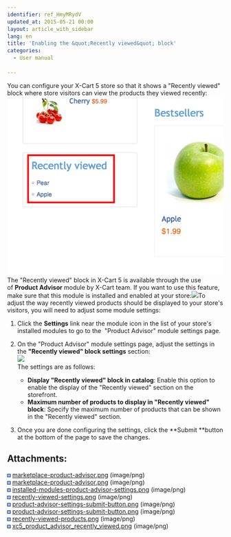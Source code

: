 ```yaml
---
identifier: ref_HmyMRydV
updated_at: 2015-05-21 00:00
layout: article_with_sidebar
lang: en
title: 'Enabling the &quot;Recently viewed&quot; block'
categories:
  - User manual

---
```



You can configure your X-Cart 5 store so that it shows a "Recently viewed" block where store visitors can view the products they viewed recently: ![](attachments/6389772/6586379.png?effects=drop-shadow)The "Recently viewed" block in X-Cart 5 is available through the use of **Product Advisor** module by X-Cart team. If you want to use this feature, make sure that this module is installed and enabled at your store:![]({{site.baseurl}}/attachments/6389778/8717811.png?effects=drop-shadow)To adjust the way recently viewed products should be displayed to your store's visitors, you will need to adjust some module settings:

1.  Click the **Settings** link near the module icon in the list of your store's installed modules to go to the  "Product Advisor" module settings page.
2.  On the "Product Advisor" module settings page, adjust the settings in the **"Recently viewed" block settings** section:  
    ![]({{site.baseurl}}/attachments/6389772/8717922.png?effects=drop-shadow)  
    The settings are as follows:
    *   **Display "Recently viewed" block in catalog**: Enable this option to enable the display of the "Recently viewed" section on the storefront.
    *   **Maximum number of products to display in "Recently viewed" block**: Specify the maximum number of products that can be shown in the "Recently viewed" section.  

3.  Once you are done configuring the settings, click the **Submit **button at the bottom of the page to save the changes.  

## Attachments:

![](images/icons/bullet_blue.gif) [marketplace-product-advisor.png]({{site.baseurl}}/attachments/6389772/6586374.png) (image/png)  
![](images/icons/bullet_blue.gif) [marketplace-product-advisor.png]({{site.baseurl}}/attachments/6389772/6586373.png) (image/png)  
![](images/icons/bullet_blue.gif) [installed-modules-product-advisor-settings.png]({{site.baseurl}}/attachments/6389772/6586375.png) (image/png)  
![](images/icons/bullet_blue.gif) [recently-viewed-settings.png]({{site.baseurl}}/attachments/6389772/6586376.png) (image/png)  
![](images/icons/bullet_blue.gif) [product-advisor-settings-submit-button.png]({{site.baseurl}}/attachments/6389772/6586378.png) (image/png)  
![](images/icons/bullet_blue.gif) [product-advisor-settings-submit-button.png]({{site.baseurl}}/attachments/6389772/6586377.png) (image/png)  
![](images/icons/bullet_blue.gif) [recently-viewed-products.png]({{site.baseurl}}/attachments/6389772/6586379.png) (image/png)  
![](images/icons/bullet_blue.gif) [xc5_product_advisor_recently_viewed.png]({{site.baseurl}}/attachments/6389772/8717922.png) (image/png)